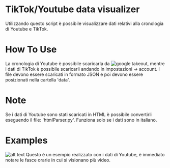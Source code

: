 # TikTok/Youtube data visualizer

Utilizzando questo script è possibile visualizzare dati relativi alla cronologia di Youtube e TikTok.

# How To Use
La cronologia di Youtube è possibile scaricarla da ![google takeout](https://takeout.google.com/), mentre i dati di TikTok è possibile scaricarli andando in impostazioni -> account. I file devono essere scaricati in formato JSON e poi devono essere posizionati nella cartella 'data'.

# Note
Se i dati di Youtube sono stati scaricati in HTML è possibile convertirli eseguendo il file: 'htmlParser.py'. Funziona solo se i dati sono in italiano.

# Examples
![alt text](https://i.imgur.com/y2zejMK.png)
Questo è un esempio realizzato con i dati di Youtube, è immediato notare le fasce orarie in cui si visionano più video.
